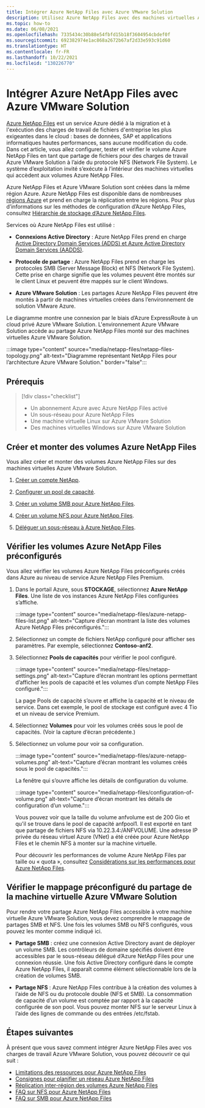 ```yaml
---
title: Intégrer Azure NetApp Files avec Azure VMware Solution
description: Utilisez Azure NetApp Files avec des machines virtuelles Azure VMware Solution pour migrer et synchroniser des données entre des serveurs locaux, des machines virtuelles Azure VMware Solution et des infrastructures cloud.
ms.topic: how-to
ms.date: 06/08/2021
ms.openlocfilehash: 7335434c30b88e54fbfd15b18f3604954cbdef0f
ms.sourcegitcommit: 692382974e1ac868a2672b67af2d33e593c91d60
ms.translationtype: HT
ms.contentlocale: fr-FR
ms.lasthandoff: 10/22/2021
ms.locfileid: "130226770"
---
```

# <a name="integrate-azure-netapp-files-with-azure-vmware-solution"></a>Intégrer Azure NetApp Files avec Azure VMware Solution

[Azure NetApp Files](../azure-netapp-files/azure-netapp-files-introduction.md) est un service Azure dédié à la migration et à l'exécution des charges de travail de fichiers d'entreprise les plus exigeantes dans le cloud : bases de données, SAP et applications informatiques hautes performances, sans aucune modification du code. Dans cet article, vous allez configurer, tester et vérifier le volume Azure NetApp Files en tant que partage de fichiers pour des charges de travail Azure VMware Solution à l’aide du protocole NFS (Network File System). Le système d’exploitation invité s’exécute à l’intérieur des machines virtuelles qui accèdent aux volumes Azure NetApp Files. 

Azure NetApp Files et Azure VMware Solution sont créées dans la même région Azure. Azure NetApp Files est disponible dans de nombreuses [régions Azure](https://azure.microsoft.com/global-infrastructure/services/?products=netapp,azure-vmware&regions=all) et prend en charge la réplication entre les régions. Pour plus d’informations sur les méthodes de configuration d’Azure NetApp Files, consultez [Hiérarchie de stockage d’Azure NetApp Files](../azure-netapp-files/azure-netapp-files-understand-storage-hierarchy.md).

Services où Azure NetApp Files est utilisé :

- **Connexions Active Directory** : Azure NetApp Files prend en charge [Active Directory Domain Services (ADDS) et Azure Active Directory Domain Services (AADDS)](../azure-netapp-files/create-active-directory-connections.md#decide-which-domain-services-to-use).

- **Protocole de partage** : Azure NetApp Files prend en charge les protocoles SMB (Server Message Block) et NFS (Network File System). Cette prise en charge signifie que les volumes peuvent être montés sur le client Linux et peuvent être mappés sur le client Windows.

- **Azure VMware Solution** : Les partages Azure NetApp Files peuvent être montés à partir de machines virtuelles créées dans l’environnement de solution VMware Azure.


Le diagramme montre une connexion par le biais d’Azure ExpressRoute à un cloud privé Azure VMware Solution. L'environnement Azure VMware Solution accède au partage Azure NetApp Files monté sur des machines virtuelles Azure VMware Solution.

:::image type="content" source="media/netapp-files/netapp-files-topology.png" alt-text="Diagramme représentant NetApp Files pour l’architecture Azure VMware Solution." border="false":::


## <a name="prerequisites"></a>Prérequis 

> [!div class="checklist"]
> * Un abonnement Azure avec Azure NetApp Files activé
> * Un sous-réseau pour Azure NetApp Files
> * Une machine virtuelle Linux sur Azure VMware Solution
> * Des machines virtuelles Windows sur Azure VMware Solution


## <a name="create-and-mount-azure-netapp-files-volumes"></a>Créer et monter des volumes Azure NetApp Files

Vous allez créer et monter des volumes Azure NetApp Files sur des machines virtuelles Azure VMware Solution.

1. [Créer un compte NetApp](../azure-netapp-files/azure-netapp-files-create-netapp-account.md).

1. [Configurer un pool de capacité](../azure-netapp-files/azure-netapp-files-set-up-capacity-pool.md).

1. [Créer un volume SMB pour Azure NetApp Files](../azure-netapp-files/azure-netapp-files-create-volumes-smb.md).

1. [Créer un volume NFS pour Azure NetApp Files](../azure-netapp-files/azure-netapp-files-create-volumes.md).

1. [Déléguer un sous-réseau à Azure NetApp Files](../azure-netapp-files/azure-netapp-files-delegate-subnet.md).


## <a name="verify-pre-configured-azure-netapp-files"></a>Vérifier les volumes Azure NetApp Files préconfigurés 

Vous allez vérifier les volumes Azure NetApp Files préconfigurés créés dans Azure au niveau de service Azure NetApp Files Premium.

1. Dans le portail Azure, sous **STOCKAGE**, sélectionnez **Azure NetApp Files**. Une liste de vos instances Azure NetApp Files configurées s’affiche. 

   :::image type="content" source="media/netapp-files/azure-netapp-files-list.png" alt-text="Capture d’écran montrant la liste des volumes Azure NetApp Files préconfigurés."::: 

2. Sélectionnez un compte de fichiers NetApp configuré pour afficher ses paramètres. Par exemple, sélectionnez **Contoso-anf2**. 

3. Sélectionnez **Pools de capacités** pour vérifier le pool configuré. 

   :::image type="content" source="media/netapp-files/netapp-settings.png" alt-text="Capture d’écran montrant les options permettant d’afficher les pools de capacité et les volumes d’un compte NetApp Files configuré.":::

   La page Pools de capacité s’ouvre et affiche la capacité et le niveau de service. Dans cet exemple, le pool de stockage est configuré avec 4 Tio et un niveau de service Premium.

4. Sélectionnez **Volumes** pour voir les volumes créés sous le pool de capacités. (Voir la capture d’écran précédente.)

5. Sélectionnez un volume pour voir sa configuration.  

   :::image type="content" source="media/netapp-files/azure-netapp-volumes.png" alt-text="Capture d’écran montrant les volumes créés sous le pool de capacités.":::

   La fenêtre qui s’ouvre affiche les détails de configuration du volume.

   :::image type="content" source="media/netapp-files/configuration-of-volume.png" alt-text="Capture d’écran montrant les détails de configuration d’un volume.":::

   Vous pouvez voir que la taille du volume anfvolume est de 200 Gio et qu'il se trouve dans le pool de capacité anfpool1. Il est exporté en tant que partage de fichiers NFS via 10.22.3.4:/ANFVOLUME. Une adresse IP privée du réseau virtuel Azure (VNet) a été créée pour Azure NetApp Files et le chemin NFS à monter sur la machine virtuelle.

   Pour découvrir les performances de volume Azure NetApp Files par taille ou « quota », consultez [Considérations sur les performances pour Azure NetApp Files](../azure-netapp-files/azure-netapp-files-performance-considerations.md). 

## <a name="verify-pre-configured-azure-vmware-solution-vm-share-mapping"></a>Vérifier le mappage préconfiguré du partage de la machine virtuelle Azure VMware Solution

Pour rendre votre partage Azure NetApp Files accessible à votre machine virtuelle Azure VMware Solution, vous devez comprendre le mappage de partages SMB et NFS. Une fois les volumes SMB ou NFS configurés, vous pouvez les monter comme indiqué ici.

- **Partage SMB** : créez une connexion Active Directory avant de déployer un volume SMB. Les contrôleurs de domaine spécifiés doivent être accessibles par le sous-réseau délégué d’Azure NetApp Files pour une connexion réussie. Une fois Active Directory configuré dans le compte Azure NetApp Files, il apparaît comme élément sélectionnable lors de la création de volumes SMB.

- **Partage NFS** : Azure NetApp Files contribue à la création des volumes à l’aide de NFS ou du protocole double (NFS et SMB). La consommation de capacité d’un volume est comptée par rapport à la capacité configurée de son pool. Vous pouvez monter NFS sur le serveur Linux à l’aide des lignes de commande ou des entrées /etc/fstab.

## <a name="next-steps"></a>Étapes suivantes

À présent que vous savez comment intégrer Azure NetApp Files avec vos charges de travail Azure VMware Solution, vous pouvez découvrir ce qui suit :

- [Limitations des ressources pour Azure NetApp Files](../azure-netapp-files/azure-netapp-files-resource-limits.md#resource-limits)
- [Consignes pour planifier un réseau Azure NetApp Files](../azure-netapp-files/azure-netapp-files-network-topologies.md)
- [Réplication inter-région des volumes Azure NetApp Files](../azure-netapp-files/cross-region-replication-introduction.md) 
- [FAQ sur NFS pour Azure NetApp Files](../azure-netapp-files/faq-nfs.md)
- [FAQ sur SMB pour Azure NetApp Files](../azure-netapp-files/faq-smb.md)
